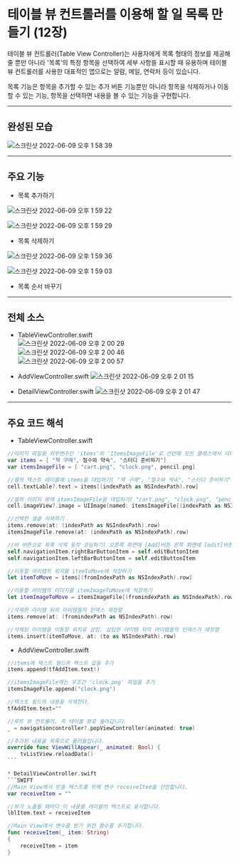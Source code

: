 # 테이블 뷰 컨트롤러를 이용해 할 일 목록 만들기 (12장)
테이블 뷰 컨트롤러(Table View Controller)는 사용자에게 목록 형태의 정보를 제공해 줄 뿐만 아니라 '목록'의 특정 항목을 선택하여 세부 사항을 표시할 때 유용하며 테이블 뷰 컨트롤러를 사용한 대표적인 앱으로는 알람, 메일, 연락처 등이 있습니다.

목록 기능은 항목을 추가할 수 있는 추가 버튼 기능뿐만 아니라 항목을 삭제하거나 이동할 수 있는 기능, 항목을 선택하면 내용을 볼 수 있는 기능을 구현합니다. 

---

## 완성된 모습

  ![스크린샷 2022-06-09 오후 1 58 39](https://user-images.githubusercontent.com/106981296/173359479-45c7f48f-f02d-4ef1-873a-cdb1fd0bf02f.png)

---

## 주요 기능

* 목록 추가하기  

![스크린샷 2022-06-09 오후 1 59 22](https://user-images.githubusercontent.com/106981296/173361450-10958bb4-fe01-492f-a72b-7a53dc2d7e6a.png)   

![스크린샷 2022-06-09 오후 1 59 29](https://user-images.githubusercontent.com/106981296/173362390-2129b93e-3867-4628-b82f-1d829d972f8d.png)     



* 목록 삭제하기  
 
![스크린샷 2022-06-09 오후 1 59 36](https://user-images.githubusercontent.com/106981296/173362546-18df28da-e0bc-4124-b89b-7bf5e1d3d8ac.png)  

![스크린샷 2022-06-09 오후 1 59 03](https://user-images.githubusercontent.com/106981296/173362576-dc154c19-48ab-4de2-8d63-b404fd12f35a.png)  


* 목록 순서 바꾸기
---

## 전체 소스
* TableViewController.swift  
![스크린샷 2022-06-09 오후 2 00 29](https://user-images.githubusercontent.com/106981296/173361161-8b9c8f6e-cca3-4516-b1a0-646cf30dd4bc.png)  
![스크린샷 2022-06-09 오후 2 00 46](https://user-images.githubusercontent.com/106981296/173361181-1d4adfd9-acdb-463f-845e-196f4b8c4f16.png)  
![스크린샷 2022-06-09 오후 2 00 57](https://user-images.githubusercontent.com/106981296/173361202-eea6c216-1402-4af1-8ce4-3e80b793b4f3.png)  



* AddViewController.swift
![스크린샷 2022-06-09 오후 2 01 15](https://user-images.githubusercontent.com/106981296/173361044-56ce5c9b-0e3a-4190-b5ce-d66f8f388afd.png)  




* DetailViewController.swift
![스크린샷 2022-06-09 오후 2 01 47](https://user-images.githubusercontent.com/106981296/173360790-a2e0292d-e87b-460c-ab24-54b5e3933cf3.png)  


---

## 주요 코드 해석 

* TableViewController.swift

```SWIFT
//이미지 파일을 외부변수인 'items'와 'ItemsImageFile'로 선언해 모든 클래스에서 이미지를 사용할 수 있습니다.
var items = [ "책 구매", 철수와 약속", "스터디 준비하기"]   
var itemsImageFile = [ "cart.png", "clock.png", pencil.png] 
```

```SWIFT
//셀의 텍스트 레이블에 items을 대입하기( "책 구매", "철수와 약속", "스터디 준비하기" )
cell.textLable?.text = items[(indexPath as NSIndexPath).row]

//셀의 이미지 뷰에 itemsImageFile을 대입하기( "cart.png", "clock.png", "pencil.png")
cell.imageView?.image = UIImage(named: itemsImageFile[(indexPath as NSIndexPath).row])
```
```SWIFT
//선택한 셀을 삭제하기
items.remove(at: (indexPath as NSIndexPath).row)
itemsImageFile.remove(at: (indexPath as NSIndexPath).row)

//바 버튼으로 목록 삭제 동작 코딩하기( 오른쪽 화면에 [Add]버튼 왼쪽 화면에 [edit]버튼 ) 
self.navigationItem.rightBarButtonItem = self.editButtonItem
self.navigationItem.leftBarButtonItem = self.editButtonItem
```
```SWIFT
//이동할 아이템의 위치를 itemToMove에 저장하기
let itemToMove = items[(fromIndexPath as NSIndexPath).row]

//이동할 아이템의 이미지를 itemImageToMove에 저장하기
let itemImageToMove = itemsImageFile[(fromindexPath as NSIndexPath).row]

//삭제한 아이템 뒤의 아이템들의 인덱스 재정렬
items.remove(at: (fromindexPath as NSIndexPath).row)

//삭제된 아이템을 이동할 위치로 삽입. 삽입한 아이템 뒤의 아이템들의 인덱스가 재정렬
items.insert(itemToMove, at: (to as NSIndexPath).row)   
```


* AddViewController.swift

```SWIFT
//items에 텍스트 필드의 텍스트 값을 추가
items.append(tfAddItem.text!)

//itemsImageFile에는 무조건 'clock.png' 파일을 추가
itemsImageFile.append("clock.png")
```

~~~SWIFT
//텍스트 필드의 내용을 삭제한다.
tfAddItem.text=""

//루트 뷰 컨트롤러, 즉 테이블 뷰로 돌아갑니다.
_ = navigationcontroller?.popViewController(animated: true)

//추가된 내용을 목록으로 불러들입니다.
override func ViewWillAppear(_ animated: Bool) {
    tvListView.reloadData()
```  

* DetailViewController.swift
```SWIFT
//Main View에서 받을 텍스트를 위해 변수 receiveItem을 선언합니다.
var receiveItem = ""

//뷰가 노출될 때마다 이 내용을 레이블의 텍스트로 표시합니다.
lblItem.text = receiveItem

//Main View에서 변수를 받기 위한 함수를 추가합니다.
func receiveItem(_ item: String)
{
    receiveItem = item
}

